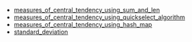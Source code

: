 - [measures_of_central_tendency_using_sum_and_len](measures_of_central_tendency_using_sum_and_len/README.md)
- [measures_of_central_tendency_using_quickselect_algorithm](measures_of_central_tendency_using_quickselect_algorithm/README.md)
- [measures_of_central_tendency_using_hash_map](measures_of_central_tendency_using_hash_map/README.md)
- [standard_deviation](standard_deviation/README.md)
